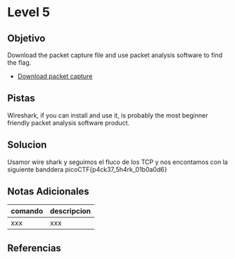 # Level 5
## Objetivo
Download the packet capture file and use packet analysis software to find the flag.

-   [Download packet capture](https://artifacts.picoctf.net/c/196/network-dump.flag.pcap)
## Pistas
Wireshark, if you can install and use it, is probably the most beginner friendly packet analysis software product.
## Solucion
Usamor wire shark y seguimos el fluco de los TCP y nos encontamos con la siguiente banddera
picoCTF{p4ck37_5h4rk_01b0a0d6}
## Notas Adicionales
|comando|descripcion|
|-------|-----------|
|xxx|xxx|
## Referencias